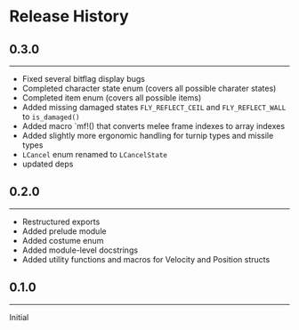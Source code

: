 # Release History

## 0.3.0

---

* Fixed several bitflag display bugs
* Completed character state enum (covers all possible charater states)
* Completed item enum (covers all possible items)
* Added missing damaged states `FLY_REFLECT_CEIL` and `FLY_REFLECT_WALL` to `is_damaged()`
* Added macro `mf!() that converts melee frame indexes to array indexes
* Added slightly more ergonomic handling for turnip types and missile types
* `LCancel` enum renamed to `LCancelState`
* updated deps

## 0.2.0

---

* Restructured exports
* Added prelude module
* Added costume enum
* Added module-level docstrings
* Added utility functions and macros for Velocity and Position structs

## 0.1.0

---

Initial